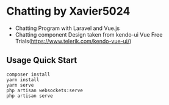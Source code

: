 # Chatting by Xavier5024

- Chatting Program with Laravel and Vue.js
- Chatting component Design taken from kendo-ui Vue Free Trials(https://www.telerik.com/kendo-vue-ui/)

**Usage**
Quick Start
---
```
composer install
yarn install
yarn serve
php artisan websockets:serve
php artisan serve
```

